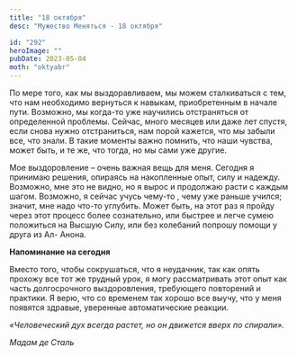```yaml
---
title: "18 октября"
desc: "Мужество Меняться - 18 октября"

id: "292"
heroImage: ""
pubDate: 2023-05-04
moth: "oktyabr"
---
```


По мере того, как мы выздоравливаем, мы можем сталкиваться с тем, что нам
необходимо вернуться к навыкам, приобретенным в начале пути. Возможно, мы
когда-то уже научились отстраняться от определенной проблемы. Сейчас, много
месяцев или даже лет спустя, если снова нужно отстраниться, нам порой кажется,
что мы забыли все, что знали. В такие моменты важно помнить, что наши чувства,
может быть, и те же, что тогда, но мы сами уже другие.

Мое выздоровление – очень важная вещь для меня. Сегодня я принимаю решения,
опираясь на накопленные опыт, силу и надежду. Возможно, мне это не видно, но я
вырос и продолжаю расти с каждым шагом. Возможно, я сейчас учусь чему-то ,
чему уже раньше учился; значит, мне надо что-то углубить. Может быть, на этот
раз я пройду через этот процесс более сознательно, или быстрее и легче сумею
положиться на Высшую Силу, или без колебаний попрошу помощи у друга из Ал-
Анона.

**Напоминание на сегодня**

Вместо того, чтобы сокрушаться, что я неудачник, так как опять прохожу все тот
же трудный урок, я могу рассматривать этот опыт как часть долгосрочного
выздоровления, требующего повторений и практики. Я верю, что со временем так
хорошо все выучу, что у меня появятся здравые, уверенные автоматические
реакции.

_«Человеческий дух всегда растет, но он движется вверх по спирали»._

_Мадам де Сталь_
